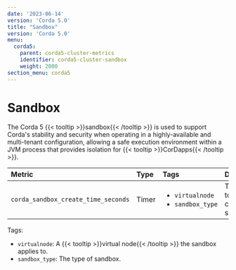 ```yaml
---
date: '2023-06-14'
version: 'Corda 5.0'
title: "Sandbox"
version: 'Corda 5.0'
menu:
  corda5:
    parent: corda5-cluster-metrics
    identifier: corda5-cluster-sandbox
    weight: 2000
section_menu: corda5
---
```


# Sandbox

The Corda 5 {{< tooltip >}}sandbox{{< /tooltip >}} is used to support Corda's stability and security when operating in a highly-available and multi-tenant configuration, allowing a safe execution environment within a JVM process that provides isolation for {{< tooltip >}}CorDapps{{< /tooltip >}}.

<style>
table th:first-of-type {
    width: 25%;
}
table th:nth-of-type(2) {
    width: 10%;
}
table th:nth-of-type(3) {
    width: 20%;
}
table th:nth-of-type(4) {
    width: 45%;
}
</style>

| Metric | Type | Tags | Description |
| :----------- | :----------- | :----------- | :----------- |
| `corda_sandbox_create_time_seconds` | Timer | <ul><li>`virtualnode`</li><li>`sandbox_type`</li></ul> | The time it took to create the sandbox. |

Tags:
* `virtualnode`: A {{< tooltip >}}virtual node{{< /tooltip >}} the sandbox applies to.
* `sandbox_type`: The type of sandbox.
